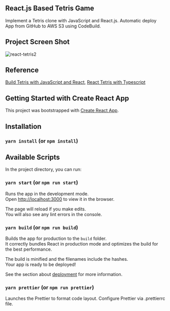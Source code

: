 ## React.js Based Tetris Game

Implement a Tetris clone with JavaScript and React.js. Automatic deploy App from GitHub to AWS S3 using CodeBuild.

## Project Screen Shot
![react-tetris2](https://user-images.githubusercontent.com/60259324/180337591-4ea2fa8f-6967-404e-8bf5-01bede543226.png)

## Reference
[Build Tetris with JavaScript and React](https://www.youtube.com/watch?v=yCEIgEOZ36g), [React Tetris with Typescript](https://www.youtube.com/watch?v=jEjj2jvHpv4)

## Getting Started with Create React App

This project was bootstrapped with [Create React App](https://github.com/facebook/create-react-app).

## Installation

### `yarn install` (or `npm install`)

## Available Scripts

In the project directory, you can run:

### `yarn start` (or `npm run start`)

Runs the app in the development mode.\
Open [http://localhost:3000](http://localhost:3000) to view it in the browser.

The page will reload if you make edits.\
You will also see any lint errors in the console.

### `yarn build` (or `npm run build`)

Builds the app for production to the `build` folder.\
It correctly bundles React in production mode and optimizes the build for the best performance.

The build is minified and the filenames include the hashes.\
Your app is ready to be deployed!

See the section about [deployment](https://facebook.github.io/create-react-app/docs/deployment) for more information.

### `yarn prettier` (or `npm run prettier`)

Launches the Prettier to format code layout. Configure Prettier via .prettierrc file.
